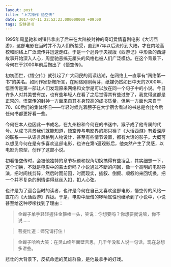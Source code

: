 ```yaml
---
layout: post
title: "上古神作-悟空传"
date: 2017-07-11 22:52:23.000000000 +09:00
tags: 安静读书
---
```


1995年周星驰和刘镇伟拿出了后来在大陆被封神的奇幻爱情喜剧电影《大话西游》，这部电影在当时并不为人们所接受，直到97年以后流传到大陆，才在内地高校和网络上广泛流传并迅速走红。于是一个迥异于央视版《西游记》中形象的西游故事开始深入人心，周星驰恶搞无厘头的风格也被人们广泛模仿。在这个背景下，今何在于2000年前后掏出了《悟空传》。

初初面世，《悟空传》就引起了广大网民的阅读热潮，在网络上一直享有“网络第一书”的美名。如同作家斩鞍所言，在网络刚刚萌芽，纸媒仍然如日中天的2000年，悟空传是第一部让人们发现原来网络和文学是可以放在同一个句子中的小说。今日许多人对其美誉有加，也有些年轻人在看了之后觉得其有些过誉了，我觉得这都是正常的，悟空传的封神一方面来自其本身较高的成书质量，但另一方面也来自于70、80后们的集体怀旧——年轻时候光着膀子在大学宿舍看过的书总是会比今后任何书都更好看一些。

今何在本人也因此一书成名，在九州粉和今何在的书迷中，猴子成了他专属的代号。从成书背景我们就能知道，悟空传与电影界的那只猴子《大话西游》有着深厚的联系——从语言风格到人物设计，甚至有些情节设置，都有大话的影子。大概可以想见今何在是有多喜欢这部电影，也许在第n遍观影后，他突然产生了灵感，以电影为原型，创作了这部小说。

初看悟空传时，会被他独特的章节标题和视角切换搞得有些凌乱，其实细想一下，这个切换，不就是电影中的蒙太奇吗？小说通过不断的闪回，像一个高明的电影导演，把时间线剪碎，然后时而前因，时而现实，插叙、倒叙、顺叙的来回切换，把一个并不复杂的剧情讲得丝丝入扣，扣人心弦。

也许是为了迎合当时的读者，也许是今何在自己太喜欢这部电影，悟空传的风格一直在向《大话西游》靠拢。于是，电影中唐僧的啰嗦属性也继承到了小说中，小说甚至给这种啰嗦找到了理由：

> 金蝉子单手轻轻握住金箍棒一头，笑说：你想要吗？你想要就说嘛，你不说……

> 菩提忙道：师兄请打住！

> 金蝉子哈哈大笑：在灵山终年面壁苦思，几千年没和人说一句话，现在总想多讲些。




悲壮的大背景下，反抗命运的英雄群像，是他最拿手的好戏。